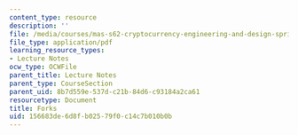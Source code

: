 ```yaml
---
content_type: resource
description: ''
file: /media/courses/mas-s62-cryptocurrency-engineering-and-design-spring-2018/156683de6d8fb02579f0c14c7b010b0b_MAS-S62S18-lec08.pdf
file_type: application/pdf
learning_resource_types:
- Lecture Notes
ocw_type: OCWFile
parent_title: Lecture Notes
parent_type: CourseSection
parent_uid: 8b7d559e-537d-c21b-84d6-c93184a2ca61
resourcetype: Document
title: Forks
uid: 156683de-6d8f-b025-79f0-c14c7b010b0b
---
```

